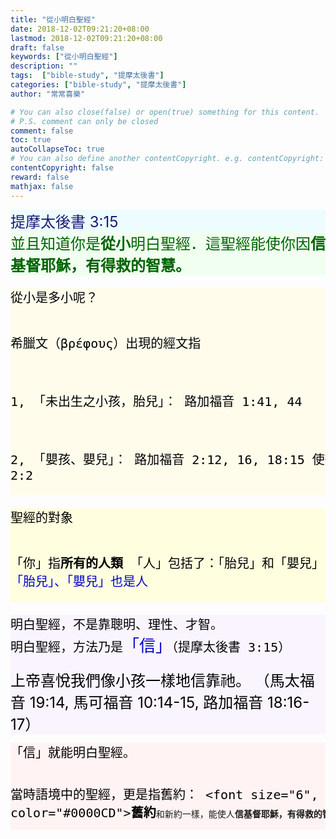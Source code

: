 ```yaml
---
title: "從小明白聖經"
date: 2018-12-02T09:21:20+08:00
lastmod: 2018-12-02T09:21:20+08:00
draft: false
keywords: ["從小明白聖經"]
description: ""
tags:  ["bible-study", "提摩太後書"]
categories: ["bible-study", "提摩太後書"]
author: "常常喜樂"

# You can also close(false) or open(true) something for this content.
# P.S. comment can only be closed
comment: false
toc: true
autoCollapseToc: true
# You can also define another contentCopyright. e.g. contentCopyright: "This is another copyright."
contentCopyright: false
reward: false
mathjax: false
---
```


<div style="background-color:#ECFCFF"><font size="5", color="#191970">
提摩太後書 3:15
</font>
</div>

<div style="background-color:#F0FFF0"><font size="5", color="#006400">
並且知道你是<b>從小</b>明白聖經．這聖經能使你因<b>信基督耶穌，有得救的智慧。</b>
</font>
</div>

<div style="background-color:#FFFCEC"><font size="5", color="#000000">
<pre>
從小是多小呢？

希臘文（βρέφους）出現的經文指

1, 「未出生之小孩，胎兒」：
路加福音 1:41, 44

2, 「嬰孩、嬰兒」：
路加福音 2:12, 16, 18:15
使徒行傳 7:19
彼得前書 2:2
</pre>
</font>
</div>

<div style="background-color:#FFFFDF"><font size="5", color="#000000">
<pre>
聖經的對象

「你」指<b>所有的人類</b>
「人」包括了：「胎兒」和「嬰兒」
<font color="#0000CD">「胎兒」、「嬰兒」也是人</font>
</pre>
</font>
</div>

<div style="background-color:#FAF4FF"><font size="5", color="#000000">
<pre>
明白聖經，不是靠聰明、理性、才智。
明白聖經，方法乃是<font size="6", color="#0000CD">「信」</font>（提摩太後書 3:15）
</pre>
上帝喜悅我們像小孩一樣地信靠祂。
（馬太福音 19:14, 馬可福音 10:14-15, 路加福音 18:16-17）
</font>
</div>

<div style="background-color:#FFF3F3"><font size="5", color="#000000">
<pre>
「信」就能明白聖經。

當時語境中的聖經，更是指舊約：
<font size="6", color="#0000CD"><b>舊約</b></font>和新約一樣，能使人<b>信基督耶穌，有得救的智慧。</b>
</pre>
</font>
</div>